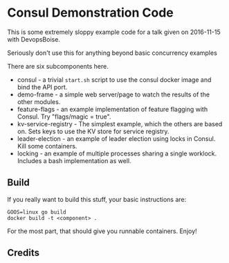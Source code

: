 # Consul Demonstration Code

This is some extremely sloppy example code for a talk given on 2016-11-15 with DevopsBoise.

<div class="alert alert-success">
Seriously don't use this for anything beyond basic concurrency examples
</div>

There are six subcomponents here.

* consul - a trivial `start.sh` script to use the consul docker image and bind the API port.
* demo-frame - a simple web server/page to watch the results of the other modules.
* feature-flags - an example implementation of feature flagging with Consul.  Try "flags/magic = true".
* kv-service-registry - The simplest example, which the others are based on.  Sets keys to use the KV store for service registry.
* leader-election - an example of leader election using locks in Consul.  Kill some containers.
* locking - an example of multiple processes sharing a single worklock.  Includes a bash implementation as well.

## Build

If you really want to build this stuff, your basic instructions are:

```
GOOS=linux go build
docker build -t <component> .
```

For the most part, that should give you runnable containers.  Enjoy!



## Credits

